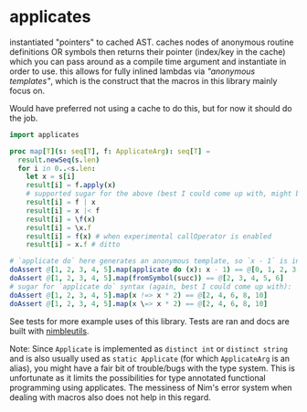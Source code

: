 # applicates

instantiated "pointers" to cached AST. caches nodes of anonymous routine definitions OR symbols then returns their pointer (index/key in the cache) which you can pass around as a compile time argument and instantiate in order to use. this allows for fully inlined lambdas via *"anonymous templates"*, which is the construct that the macros in this library mainly focus on.

Would have preferred not using a cache to do this, but for now it should do the job.

```nim
import applicates

proc map[T](s: seq[T], f: ApplicateArg): seq[T] =
  result.newSeq(s.len)
  for i in 0..<s.len:
    let x = s[i]
    result[i] = f.apply(x)
    # supported sugar for the above (best I could come up with, might be too much):
    result[i] = f | x
    result[i] = x |< f
    result[i] = \f(x)
    result[i] = \x.f
    result[i] = f(x) # when experimental callOperator is enabled
    result[i] = x.f # ditto

# `applicate do` here generates an anonymous template, so `x - 1` is inlined at AST level:
doAssert @[1, 2, 3, 4, 5].map(applicate do (x): x - 1) == @[0, 1, 2, 3, 4]
doAssert @[1, 2, 3, 4, 5].map(fromSymbol(succ)) == @[2, 3, 4, 5, 6]
# sugar for `applicate do` syntax (again, best I could come up with):
doAssert @[1, 2, 3, 4, 5].map(x !=> x * 2) == @[2, 4, 6, 8, 10]
doAssert @[1, 2, 3, 4, 5].map(x \=> x * 2) == @[2, 4, 6, 8, 10]
```

See tests for more example uses of this library. Tests are ran and docs are built with [nimbleutils](https://github.com/hlaaftana/nimbleutils).

Note: Since `Applicate` is implemented as `distinct int` or `distinct string` and is also usually used as `static Applicate` (for which `ApplicateArg` is an alias), you might have a fair bit of trouble/bugs with the type system. This is unfortunate as it limits the possibilities for type annotated functional programming using applicates. The messiness of Nim's error system when dealing with macros also does not help in this regard.
